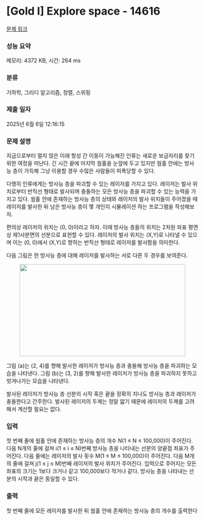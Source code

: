 # [Gold I] Explore space - 14616 

[문제 링크](https://www.acmicpc.net/problem/14616) 

### 성능 요약

메모리: 4372 KB, 시간: 264 ms

### 분류

기하학, 그리디 알고리즘, 정렬, 스위핑

### 제출 일자

2025년 6월 6일 12:16:15

### 문제 설명

<p dir="ltr">지금으로부터 멀지 않은 미래 항성 간 이동이 가능해진 인류는 새로운 보금자리를 찾기 위한 여정을 떠난다. 긴 시간 끝에 마지막 웜홀을 눈앞에 두고 있지만 웜홀 안에는 방사능 층이 가득해 그냥 이용할 경우 수많은 사람들이 피폭당할 수 있다.</p>

<p dir="ltr">다행히 인류에게는 방사능 층을 파괴할 수 있는 레이저를 가지고 있다. 레이저는 발사 위치로부터 반직선 형태로 발사되며 충돌하는 모든 방사능 층을 파괴할 수 있는 능력을 가지고 있다. 웜홀 안에 존재하는 방사능 층의 상태와 레이저의 발사 위치들이 주어졌을 때 레이저를 발사한 뒤 남은 방사능 층이 몇 개인지 시뮬레이션 하는 프로그램을 작성해보자.</p>

<p dir="ltr">편의상 레이저의 위치는 (0, 0)이라고 하자. 이때 방사능 층들의 위치는 2차원 좌표 평면상 제1사분면의 선분으로 표현할 수 있다. 레이저의 발사 위치는 (X,Y)로 나타낼 수 있으며 이는 (0, 0)에서 (X,Y)로 향하는 반직선 형태로 레이저를 발사함을 의미한다.</p>

<p dir="ltr">다음 그림은 한 방사능 층에 대해 레이저를 발사하는 서로 다른 두 경우를 보여준다.</p>

<p dir="ltr" style="text-align: center;"><img alt="" src="https://onlinejudgeimages.s3-ap-northeast-1.amazonaws.com/problem/14616/1.png" style="height:242px; width:435px"></p>

<p dir="ltr">그림 (a)는 (2, 4)를 향해 발사한 레이저가 방사능 층과 충돌해 방사능 층을 파괴하는 모습을 나타낸다. 그림 (b)는 (3, 2)를 향해 발사한 레이저가 방사능 층을 파괴하지 못하고 빗겨나가는 모습을 나타낸다.</p>

<p dir="ltr">발사된 레이저가 방사능 층 선분의 시작 혹은 끝을 정확히 지나도 방사능 층과 레이저가 충돌한다고 간주한다. 발사된 레이저의 두께는 정말 얇기 때문에 레이저의 두께를 고려해서 계산할 필요는 없다.</p>

### 입력 

 <p>첫 번째 줄에 웜홀 안에 존재하는 방사능 층의 개수 N(1 ≤ N ≤ 100,000)이 주어진다. 다음 N개의 줄에 걸쳐 i(1 ≤ i ≤ N)번째 방사능 층을 나타내는 선분의 양끝점 좌표가 주어진다. 다음 줄에는 레이저의 발사 횟수 M(1 ≤ M ≤ 100,000)이 주어진다. 다음 M개의 줄에 걸쳐 j(1 ≤ j ≤ M)번째 레이저의 발사 위치가 주어진다. 입력으로 주어지는 모든 좌표의 크기는 1보다 크거나 같고 100,000보다 작거나 같다. 방사능 층을 나타내는 선분의 시작과 끝은 동일할 수 있다.</p>

### 출력 

 <p>첫 번째 줄에 모든 레이저를 발사한 뒤 웜홀 안에 존재하는 방사능 층의 개수를 출력한다</p>

